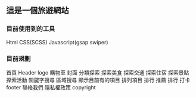 ## 這是一個旅遊網站

### 目前使用到的工具
Html CSS(SCSS) Javascript(gsap swiper) 

### 目前規劃

首頁
    Header
        logo
        購物車
    封面
    分類探索
        探索美食 
        探索交通 
        探索住宿 
        探索景點
        探索活動
            關鍵字搜尋
            區域搜尋
            顯示目前有的項目
            排列項目
    排行
        推薦
        排行
        打卡
    footer
        聯絡我們
        隱私權政策
        copyright